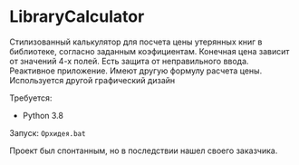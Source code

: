 # LibraryCalculator
Стилизованный калькулятор для посчета цены утерянных книг в библиотеке, согласно заданным коэфициентам. 
Конечная цена зависит от значений 4-х полей. Есть защита от неправильного ввода. Реактивное приложение.
Имеют другую формулу расчета цены. Используется другой графический дизайн


Требуется:
 - Python 3.8

Запуск:
``` Орхидея.bat ```

Проект был спонтанным, но в последствии нашел своего заказчика.